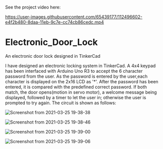 See the project video here:


https://user-images.githubusercontent.com/65439177/112496602-e4f2b480-8daa-11eb-9c7e-cc74cb86cedc.mp4





# Electronic_Door_Lock
An electronic door lock designed in TinkerCad

I have designed an electronic locking system in TinkerCad. A 4x4 keypad has been interfaced with Arduino Uno R3 to accept the 6 character password from the user. As the password is entered by the user,each character is displayed on the 2x16 LCD as '*'. After the password has been entered, it is compared with the predefined correct password. If both match, the door opens(motion in servo motor), a welcome message being displayed, followed by a timer to let the user in; otherwise the user is prompted to try again.
The circuit is shown as follows:


![Screenshot from 2021-03-25 19-38-38](https://user-images.githubusercontent.com/65439177/112487648-e7511080-8da2-11eb-9213-234c1610029e.png)



![Screenshot from 2021-03-25 19-38-46](https://user-images.githubusercontent.com/65439177/112487759-fd5ed100-8da2-11eb-8006-cafa39894cdc.png)



![Screenshot from 2021-03-25 19-39-00](https://user-images.githubusercontent.com/65439177/112487794-0485df00-8da3-11eb-8fe9-a0f23f7b2e04.png)



![Screenshot from 2021-03-25 19-39-06](https://user-images.githubusercontent.com/65439177/112487834-0cde1a00-8da3-11eb-9bde-1e97fcc0eb44.png)
